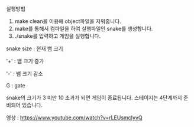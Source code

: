 실행방법
1.	make clean을 이용해 object파일을 지워줍니다.
2.	make를 통해서 컴파일을 하여 실행파일인 snake를 생성합니다.
3. ./snake를 입력하고 게임을 실행합니다.

snake size : 현재 뱀 크기

'+' : 뱀 크기 증가

'-' : 뱀 크기 감소

G : gate

snake의 크기가 3 미만 10 초과가 되면 게임이 종료됩니다.
스테이지는 4단계까지 준비되어 있습니다.

영상 : https://www.youtube.com/watch?v=rLEUsmcIyvQ

